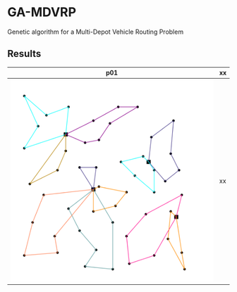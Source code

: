 # GA-MDVRP
Genetic algorithm for a Multi-Depot Vehicle Routing Problem


## Results
p01 | xx
------------ | ------------- 
![p01](/data/solutionImages/p01.png) | xx

